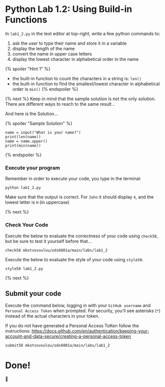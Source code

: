 # Python Lab 1.2: Using Build-in Functions

In `lab1_2.py` in the text editor at top-right, write a few python commands to:
1. ask the user to type their name and store it in a variable
2. display the length of the name
3. convert the name in upper case letters
4. display the lowest character in alphabetical order in the name

{% spoiler "Hint 1" %}
- the built-in function to count the characters in a string is: `len()`
- the built-in function to find the smallest/lowest character in alphabetical order is `min()`
{% endspoiler %}


{% next %}
Keep in mind that the sample solution is not the only solution. There are different ways to reach to the same result...

And here is the Solution...

{% spoiler "Sample Solution" %}

```
name = input("What is your name?")
print(len(name))
name = name.upper()
print(min(name))
```

{% endspoiler %}

### Execute your program 

Remember in order to execute your code, you type in the terminal:

```
python lab1_2.py
```


Make sure that the output is correct. For `John` it should display `4`, and the lowest letter is `H` (in uppercase)

{% next %}

### Check Your Code

Execute the below to evaluate the correctness of your code using `check50`, but be sure to test it yourself before that...

```
check50 mkotsovoulou/ods6001a/main/labs/lab1_2
```

Execute the below to evaluate the style of your code using `style50`.

```
style50 lab1_2.py
```

{% next %}

## Submit your code

Execute the command below, logging in with your `GitHub username` and `Personal Access Token` when prompted. For security, you'll see asterisks (`*`) instead of the actual characters in your token. 

If you do not have generated a Personal Access ToKen follow the instructions: 
https://docs.github.com/en/authentication/keeping-your-account-and-data-secure/creating-a-personal-access-token

```
submit50 mkotsovoulou/ods6001a/main/labs/lab1_2
```

# Done!
:tada: